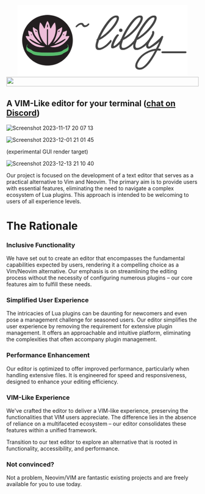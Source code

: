 <div align="center">
  <img src="docs/lilly-banner.png" width="445.4" alt="Lilly">
  <img src="https://github.com/tauraamui/lilly/assets/3159648/270286b3-67a6-48ca-9b9c-4566f605ec66" width="100%" height="25px">
</div>

## A VIM-Like editor for your terminal (<a href="https://discord.gg/N4UG2TfDfd">chat on Discord</a>)
![Screenshot 2023-11-17 20 07 13](https://github.com/tauraamui/lilly/assets/3159648/12e893ce-0120-4eb4-9d54-71b1a076832c)

![Screenshot 2023-12-01 21 01 45](https://github.com/tauraamui/lilly/assets/3159648/e9023db2-0214-49e1-baad-9a75aa22d291)

(experimental GUI render target)

![Screenshot 2023-12-13 21 10 40](https://github.com/tauraamui/lilly/assets/3159648/17ec7286-ecc2-4e68-addd-9c503afd45ee)


Our project is focused on the development of a text editor that serves as a practical alternative to Vim and Neovim. The primary aim is to provide users with essential features, eliminating the need to navigate a complex ecosystem of Lua plugins. This approach is intended to be welcoming to users of all experience levels.

# The Rationale
### Inclusive Functionality
We have set out to create an editor that encompasses the fundamental capabilities expected by users, rendering it a compelling choice as a Vim/Neovim alternative. Our emphasis is on streamlining the editing process without the necessity of configuring numerous plugins – our core features aim to fulfill these needs.

### Simplified User Experience
The intricacies of Lua plugins can be daunting for newcomers and even pose a management challenge for seasoned users. Our editor simplifies the user experience by removing the requirement for extensive plugin management. It offers an approachable and intuitive platform, eliminating the complexities that often accompany plugin management.

### Performance Enhancement
Our editor is optimized to offer improved performance, particularly when handling extensive files. It is engineered for speed and responsiveness, designed to enhance your editing efficiency.

### VIM-Like Experience
We've crafted the editor to deliver a VIM-like experience, preserving the functionalities that VIM users appreciate. The difference lies in the absence of reliance on a multifaceted ecosystem – our editor consolidates these features within a unified framework.

Transition to our text editor to explore an alternative that is rooted in functionality, accessibility, and performance.

### Not convinced?

Not a problem, Neovim/VIM are fantastic existing projects and are freely available for you to use today.

